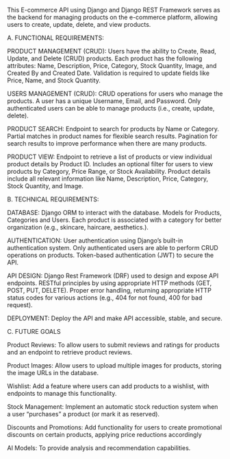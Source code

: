 This E-commerce API using Django and Django REST Framework serves as the backend for managing products on the e-commerce platform, allowing users to create, update, delete, and view products. 


A.	FUNCTIONAL REQUIREMENTS:

PRODUCT MANAGEMENT (CRUD):
Users have the ability to Create, Read, Update, and Delete (CRUD) products.
Each product has the following attributes: Name, Description, Price, Category, Stock Quantity, Image, and Created By and Created Date.
Validation is required to update fields like Price, Name, and Stock Quantity.

USERS MANAGEMENT (CRUD):
CRUD operations for users who manage the products.
A user has a unique Username, Email, and Password.
Only authenticated users can be able to manage products (i.e., create, update, delete).

PRODUCT SEARCH:
Endpoint to search for products by Name or Category.
Partial matches in product names for flexible search results.
Pagination for search results to improve performance when there are many products.

PRODUCT VIEW:
Endpoint to retrieve a list of products or view individual product details by Product ID.
Includes an optional filter for users to view products by Category, Price Range, or Stock Availability.
Product details include all relevant information like Name, Description, Price, Category, Stock Quantity, and Image.


B.	TECHNICAL REQUIREMENTS:  

DATABASE:
Django ORM to interact with the database.
Models for Products, Categories and Users.
Each product is associated with a category for better organization (e.g., skincare, haircare, aesthetics.).

AUTHENTICATION:
User authentication using Django’s built-in authentication system.
Only authenticated users are able to perform CRUD operations on products.
Token-based authentication (JWT) to secure the API.

API DESIGN:
Django Rest Framework (DRF) used to design and expose API endpoints.
RESTful principles by using appropriate HTTP methods (GET, POST, PUT, DELETE).
Proper error handling, returning appropriate HTTP status codes for various actions (e.g., 404 for not found, 400 for bad request).

DEPLOYMENT:
Deploy the API and make API accessible, stable, and secure.


C.  FUTURE GOALS 

Product Reviews: To allow users to submit reviews and ratings for products and an endpoint to retrieve product reviews.

Product Images: Allow users to upload multiple images for products, storing the image URLs in the database.

Wishlist: Add a feature where users can add products to a wishlist, with endpoints to manage this functionality.

Stock Management: Implement an automatic stock reduction system when a user “purchases” a product (or mark it as reserved).

Discounts and Promotions: Add functionality for users to create promotional discounts on certain products, applying price reductions accordingly

AI Models: To provide analysis and recommendation capabilities.
